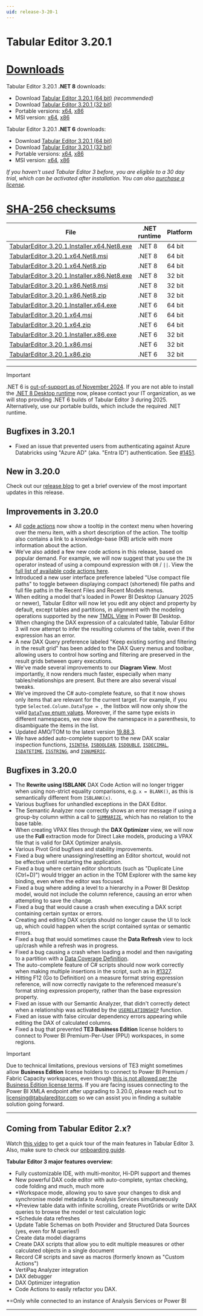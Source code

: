```yaml
---
uid: release-3-20-1
---
```

# Tabular Editor 3.20.1

# [**Downloads**](#tab/downloads)

Tabular Editor 3.20.1 **.NET 8** downloads:

- Download [Tabular Editor 3.20.1 (64 bit)](https://cdn.tabulareditor.com/files/TabularEditor.3.20.1.Installer.x64.Net8.exe) *(recommended)*
- Download [Tabular Editor 3.20.1 (32 bit)](https://cdn.tabulareditor.com/files/TabularEditor.3.20.1.Installer.x86.Net8.exe)
- Portable versions: [x64](https://cdn.tabulareditor.com/files/TabularEditor.3.20.1.x64.Net8.zip), [x86](https://cdn.tabulareditor.com/files/TabularEditor.3.20.1.x86.Net8.zip)
- MSI version: [x64](https://cdn.tabulareditor.com/files/TabularEditor.3.20.1.x64.Net8.msi), [x86](https://cdn.tabulareditor.com/files/TabularEditor.3.20.1.x86.Net8.msi)

Tabular Editor 3.20.1 **.NET 6** downloads:

- Download [Tabular Editor 3.20.1 (64 bit)](https://cdn.tabulareditor.com/files/TabularEditor.3.20.1.Installer.x64.exe)
- Download [Tabular Editor 3.20.1 (32 bit)](https://cdn.tabulareditor.com/files/TabularEditor.3.20.1.Installer.x86.exe)
- Portable versions: [x64](https://cdn.tabulareditor.com/files/TabularEditor.3.20.1.x64.zip), [x86](https://cdn.tabulareditor.com/files/TabularEditor.3.20.1.x86.zip)
- MSI version: [x64](https://cdn.tabulareditor.com/files/TabularEditor.3.20.1.x64.msi), [x86](https://cdn.tabulareditor.com/files/TabularEditor.3.20.1.x86.msi)

*If you haven't used Tabular Editor 3 before, you are eligible to a 30 day trial, which can be activated after installation. You can also [purchase a license](https://tabulareditor.com/licensing).*

# [**SHA-256 checksums**](#tab/checksums)

| File | .NET runtime | Platform | SHA-256 |
| -- | -- | -- | -- |
| [TabularEditor.3.20.1.Installer.x64.Net8.exe](https://cdn.tabulareditor.com/files/TabularEditor.3.20.1.Installer.x64.Net8.exe) | .NET 8 | 64 bit | `4A5BB249049A32A3C2BA14140AFF6BDE6340DEDA217E4E1D6D33A9699E8D0558` |
| [TabularEditor.3.20.1.x64.Net8.msi](https://cdn.tabulareditor.com/files/TabularEditor.3.20.1.x64.Net8.msi)                     | .NET 8 | 64 bit | `189EB204E1ED778F66132019BBAB70CAC7A6C8C2B04955BF45C80F6E7CC52B19` |
| [TabularEditor.3.20.1.x64.Net8.zip](https://cdn.tabulareditor.com/files/TabularEditor.3.20.1.x64.Net8.zip)                     | .NET 8 | 64 bit | `6B324C0D6EFD1C7453302F6C8AF1F49A0C8D127C7FCEE9880A652279E2850016` |
| [TabularEditor.3.20.1.Installer.x86.Net8.exe](https://cdn.tabulareditor.com/files/TabularEditor.3.20.1.Installer.x86.Net8.exe) | .NET 8 | 32 bit | `735297DAC09D7342F556C52D81224B6A91B1E7E7837102520114A310939E3C9F` |
| [TabularEditor.3.20.1.x86.Net8.msi](https://cdn.tabulareditor.com/files/TabularEditor.3.20.1.x86.Net8.msi)                     | .NET 8 | 32 bit | `2C0D29C4030882BB445DF5A00A5CF3D821A30FD3B2D6A182BEE1917D873F3E9F` |
| [TabularEditor.3.20.1.x86.Net8.zip](https://cdn.tabulareditor.com/files/TabularEditor.3.20.1.x86.Net8.zip)                     | .NET 8 | 32 bit | `3180ED45BFF0BF6D720A851415B36A52E155671B38E7E515A75CABCEF1F8E1E0` |
| [TabularEditor.3.20.1.Installer.x64.exe](https://cdn.tabulareditor.com/files/TabularEditor.3.20.1.Installer.x64.exe)           | .NET 6 | 64 bit | `04B2999366C284AC520A4234BA51BA2D9D3E05D4753FFF7DE5B8FF28B1AB56A9` |
| [TabularEditor.3.20.1.x64.msi](https://cdn.tabulareditor.com/files/TabularEditor.3.20.1.x64.msi)                               | .NET 6 | 64 bit | `3E45C228B500D538B9AD7E373F938F4F3B7E2B10B7E61AFC4FED6946CE97B467` |
| [TabularEditor.3.20.1.x64.zip](https://cdn.tabulareditor.com/files/TabularEditor.3.20.1.x64.zip)                               | .NET 6 | 64 bit | `C40BF90E2D3DD3226EB35B6BB32D1876736D3B044787416C0EF07536FFE6AB89` |
| [TabularEditor.3.20.1.Installer.x86.exe](https://cdn.tabulareditor.com/files/TabularEditor.3.20.1.Installer.x86.exe)           | .NET 6 | 32 bit | `40FF4D8860C065455A7BDE98EA7241FF174BE059610B8E3589FA6FF41539D6DB` |
| [TabularEditor.3.20.1.x86.msi](https://cdn.tabulareditor.com/files/TabularEditor.3.20.1.x86.msi)                               | .NET 6 | 32 bit | `4F04C3097862C40C37C366BE2DB00994D7791F1BEDCD8DE18140BBEC960D0266` |
| [TabularEditor.3.20.1.x86.zip](https://cdn.tabulareditor.com/files/TabularEditor.3.20.1.x86.zip)                               | .NET 6 | 32 bit | `39D8D73522089C4E547455E183082312E4067F54D4CC53A5115110B5194229E7` |

***

> [!IMPORTANT]
> .NET 6 is [out-of-support as of November 2024](https://dotnet.microsoft.com/en-us/platform/support/policy/dotnet-core). If you are not able to install the [.NET 8 Desktop runtime](https://dotnet.microsoft.com/en-us/download/dotnet/8.0/runtime) now, please contact your IT organization, as we will stop providing .NET 6 builds of Tabular Editor 3 during 2025. Alternatively, use our portable builds, which include the required .NET runtime.

## Bugfixes in 3.20.1

- Fixed an issue that prevented users from authenticating against Azure Databricks using "Azure AD" (aka. "Entra ID") authentication. See [#1451](https://github.com/TabularEditor/TabularEditor3/issues/1451).

## New in 3.20.0

Check out our [release blog](https://blog.tabulareditor.com/2025/02/21/tabular-editor-3-february-2025-release/) to get a brief overview of the most important updates in this release.

## Improvements in 3.20.0

- All [code actions](xref:code-actions) now show a tooltip in the context menu when hovering over the menu item, with a short description of the action. The tooltip also contains a link to a knowledge-base (KB) article with more information about the action.
- We've also added a few new code actions in this release, based on popular demand. For example, we will now suggest that you use the `IN` operator instead of using a compound expression with `OR` / `||`. View the [full list of available code actions here](xref:code-actions#list-of-code-actions).
- Introduced a new user interface preference labeled "Use compact file paths" to toggle between displaying compact (shortened) file paths and full file paths in the Recent Files and Recent Models menus.
- When editing a model that's loaded in Power BI Desktop (January 2025 or newer), Tabular Editor will now let you edit any object and property by default, except tables and partitions, in alignment with the modeling operations supported by the new [TMDL View](https://learn.microsoft.com/en-us/power-bi/transform-model/desktop-tmdl-view) in Power BI Desktop.
- When changing the DAX expression of a calculated table, Tabular Editor 3 will now attempt to infer the resulting columns of the table, even if the expression has an error.
- A new DAX Query preference labeled "Keep existing sorting and filtering in the result grid" has been added to the DAX Query menus and toolbar, allowing users to control how sorting and filtering are preserved in the result grids between query executions.
- We've made several improvements to our **Diagram View**. Most importantly, it now renders much faster, especially when many tables/relationships are present. But there are also several visual tweaks.
- We've improved the C# auto-complete feature, so that it now shows only items that are relevant for the current target. For example, if you type `Selected.Column.DataType = `, the listbox will now only show the valid [`DataType` enum values](https://learn.microsoft.com/en-us/dotnet/api/microsoft.analysisservices.tabular.datatype?view=analysisservices-dotnet#fields). Moreover, if the same type exists in different namespaces, we now show the namespace in a parenthesis, to disambiguate the items in the list.
- Updated AMO/TOM to the latest version [19.88.3](https://www.nuget.org/packages/Microsoft.AnalysisServices/).
- We have added auto-complete support to the new DAX scalar inspection functions, [`ISINT64`](https://dax.guide/isint64), [`ISBOOLEAN`](https://dax.guide/isboolean), [`ISDOUBLE`](https://dax.guide/isboolean), [`ISDECIMAL`](https://dax.guide/isdecimal), [`ISDATETIME`](https://dax.guide/isdatetime), [`ISSTRING`](https://dax.guide/isstring), and [`ISNUMERIC`](https://dax.guide/isnumeric).

## Bugfixes in 3.20.0

- The **Rewrite using ISBLANK** DAX Code Action will no longer trigger when using non-strict equality comparisons, e.g. `x = BLANK()`, as this is semantically different from `ISBLANK(x)`.
- Various bugfixes for unhandled exceptions in the DAX Editor.
- The Semantic Analyzer now correctly shows an error message if using a group-by column within a call to [`SUMMARIZE`](https://dax.guide/summarize), which has no relation to the base table.
- When creating VPAX files through the **DAX Optimizer** view, we will now use the **Full** extraction mode for Direct Lake models, producing a VPAX file that is valid for DAX Optimizer analysis.
- Various Pivot Grid bugfixes and stability improvements.
- Fixed a bug where unassigning/resetting an Editor shortcut, would not be effective until restarting the application.
- Fixed a bug where certain editor shortcuts (such as "Duplicate Line (Ctrl+D)") would trigger an action in the TOM Explorer with the same key binding, even when the editor was focused.
- Fixed a bug where adding a level to a hierarchy in a Power BI Desktop model, would not include the column reference, causing an error when attempting to save the change.
- Fixed a bug that would cause a crash when executing a DAX script containing certain syntax or errors.
- Creating and editing DAX scripts should no longer cause the UI to lock up, which could happen when the script contained syntax or semantic errors.
- Fixed a bug that would sometimes cause the **Data Refresh** view to lock up/crash while a refresh was in progress.
- Fixed a bug causing a crash when loading a model and then navigating to a partition with a [Data Coverage Definition](https://learn.microsoft.com/en-us/analysis-services/tom/table-partitions?view=asallproducts-allversions#define-the-data-coverage-of-the-directquery-partition).
- The auto-complete feature of C# scripts should now work correctly when making multiple insertions in the script, such as in [#1327](https://github.com/TabularEditor/TabularEditor3/issues/1327).
- Hitting F12 (Go to Definition) on a measure format string expression reference, will now correctly navigate to the referenced measure's format string expression property, rather than the base expression property.
- Fixed an issue with our Semantic Analyzer, that didn't correctly detect when a relationship was activated by the [`USERELATIONSHIP`](https://dax.guide/userelationship) function.
- Fixed an issue with false circular dependency errors appearing while editing the DAX of calculated columns.
- Fixed a bug that prevented **TE3 Business Edition** license holders to connect to Power BI Premium-Per-User (PPU) workspaces, in some regions.

> [!IMPORTANT]
> Due to technical limitations, previous versions of TE3 might sometimes allow **Business Edition** license holders to connect to Power BI Premium / Fabric Capacity workspaces, even though [this is not allowed per the Business Edition license terms](xref:editions). If you are facing issues connecting to the Power BI XMLA endpoint after upgrading to 3.20.0, please reach out to [licensing@tabulareditor.com](mailto:licensing@tabulareditor.com) so we can assist you in finding a suitable solution going forward.

---
## Coming from Tabular Editor 2.x?

Watch [this video](https://youtu.be/O4ATwdzCvWc) to get a quick tour of the main features in Tabular Editor 3. Also, make sure to check our [onboarding guide](https://docs.tabulareditor.com/onboarding/index.html).

**Tabular Editor 3 major features overview:**
- Fully customizable IDE, with multi-monitor, Hi-DPI support and themes
- New powerful DAX code editor with auto-complete, syntax checking, code folding and much, much more
- *Workspace mode, allowing you to save your changes to disk and synchronise model metadata to Analysis Services simultaneously
- *Preview table data with infinite scrolling, create PivotGrids or write DAX queries to browse the model or test calculation logic
- *Schedule data refreshes
- Update Table Schemas on both Provider and Structured Data Sources (yes, even for M queries!)
- Create data model diagrams
- Create DAX scripts that allow you to edit multiple measures or other calculated objects in a single document
- Record C# scripts and save as macros (formerly known as "Custom Actions")
- VertiPaq Analyzer integration
- DAX debugger
- DAX Optimizer integration
- Code Actions to easily refactor you DAX.

*=Only while connected to an instance of Analysis Services or Power BI

---
